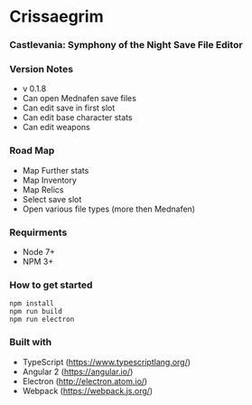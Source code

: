 # Crissaegrim #

### Castlevania: Symphony of the Night Save File Editor ###

### Version Notes ###
* v 0.1.8
* Can open Mednafen save files
* Can edit save in first slot
* Can edit base character stats
* Can edit weapons

### Road Map ###
* Map Further stats
* Map Inventory
* Map Relics
* Select save slot
* Open various file types (more then Mednafen)

### Requirments ###
* Node 7+
* NPM 3+

### How to get started ###
```
npm install
npm run build
npm run electron
```

### Built with ###
* TypeScript (https://www.typescriptlang.org/)
* Angular 2 (https://angular.io/)
* Electron (http://electron.atom.io/)
* Webpack (https://webpack.js.org/)
